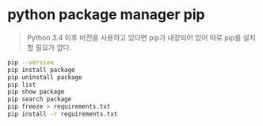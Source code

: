 # python package manager pip

> Python 3.4 이후 버전을 사용하고 있다면 pip가 내장되어 있어 따로 pip를 설치할 필요가 없다.

```sh
pip --version
pip install package
pip uninstall package
pip list
pip show package
pip search package
pip freeze > requirements.txt
pip install -r requirements.txt
```
